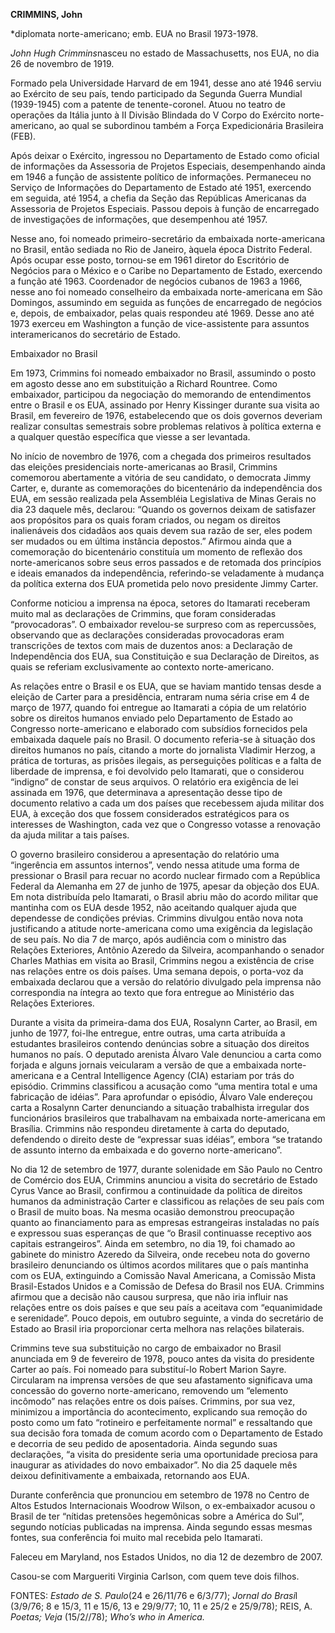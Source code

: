 **CRIMMINS, John**

\*diplomata norte-americano; emb. EUA no Brasil 1973-1978.

*John Hugh Crimmins*nasceu no estado de Massachusetts, nos EUA, no dia
26 de novembro de 1919.

Formado pela Universidade Harvard de em 1941, desse ano até 1946 serviu
ao Exército de seu país, tendo participado da Segunda Guerra Mundial
(1939-1945) com a patente de tenente-coronel. Atuou no teatro de
operações da Itália junto à II Divisão Blindada do V Corpo do Exército
norte-americano, ao qual se subordinou também a Força Expedicionária
Brasileira (FEB).

Após deixar o Exército, ingressou no Departamento de Estado como oficial
de informações da Assessoria de Projetos Especiais, desempenhando ainda
em 1946 a função de assistente político de informações. Permaneceu no
Serviço de Informações do Departamento de Estado até 1951, exercendo em
seguida, até 1954, a chefia da Seção das Repúblicas Americanas da
Assessoria de Projetos Especiais. Passou depois à função de encarregado
de investigações de informações, que desempenhou até 1957.

Nesse ano, foi nomeado primeiro-secretário da embaixada norte-americana
no Brasil, então sediada no Rio de Janeiro, àquela época Distrito
Federal. Após ocupar esse posto, tornou-se em 1961 diretor do Escritório
de Negócios para o México e o Caribe no Departamento de Estado,
exercendo a função até 1963. Coordenador de negócios cubanos de 1963 a
1966, nesse ano foi nomeado conselheiro da embaixada norte-americana em
São Domingos, assumindo em seguida as funções de encarregado de negócios
e, depois, de embaixador, pelas quais respondeu até 1969. Desse ano até
1973 exerceu em Washington a função de vice-assistente para assuntos
interamericanos do secretário de Estado.

Embaixador no Brasil

Em 1973, Crimmins foi nomeado embaixador no Brasil, assumindo o posto em
agosto desse ano em substituição a Richard Rountree. Como embaixador,
participou da negociação do memorando de entendimentos entre o Brasil e
os EUA, assinado por Henry Kissinger durante sua visita ao Brasil, em
fevereiro de 1976, estabelecendo que os dois governos deveriam realizar
consultas semestrais sobre problemas relativos à política externa e a
qualquer questão específica que viesse a ser levantada.

No início de novembro de 1976, com a chegada dos primeiros resultados
das eleições presidenciais norte-americanas ao Brasil, Crimmins
comemorou abertamente a vitória de seu candidato, o democrata Jimmy
Carter, e, durante as comemorações do bicentenário da independência dos
EUA, em sessão realizada pela Assembléia Legislativa de Minas Gerais no
dia 23 daquele mês, declarou: “Quando os governos deixam de satisfazer
aos propósitos para os quais foram criados, ou negam os direitos
inalienáveis dos cidadãos aos quais devem sua razão de ser, eles podem
ser mudados ou em última instância depostos.” Afirmou ainda que a
comemoração do bicentenário constituía um momento de reflexão dos
norte-americanos sobre seus erros passados e de retomada dos princípios
e ideais emanados da independência, referindo-se veladamente à mudança
da política externa dos EUA prometida pelo novo presidente Jimmy Carter.

Conforme noticiou a imprensa na época, setores do Itamarati receberam
muito mal as declarações de Crimmins, que foram consideradas
“provocadoras”. O embaixador revelou-se surpreso com as repercussões,
observando que as declarações consideradas provocadoras eram
transcrições de textos com mais de duzentos anos: a Declaração de
Independência dos EUA, sua Constituição e sua Declaração de Direitos, as
quais se referiam exclusivamente ao contexto norte-americano.

As relações entre o Brasil e os EUA, que se haviam mantido tensas desde
a eleição de Carter para a presidência, entraram numa séria crise em 4
de março de 1977, quando foi entregue ao Itamarati a cópia de um
relatório sobre os direitos humanos enviado pelo Departamento de Estado
ao Congresso norte-americano e elaborado com subsídios fornecidos pela
embaixada daquele país no Brasil. O documento referia-se à situação dos
direitos humanos no país, citando a morte do jornalista Vladimir Herzog,
a prática de torturas, as prisões ilegais, as perseguições políticas e a
falta de liberdade de imprensa, e foi devolvido pelo Itamarati, que o
considerou “indigno” de constar de seus arquivos. O relatório era
exigência de lei assinada em 1976, que determinava a apresentação desse
tipo de documento relativo a cada um dos países que recebessem ajuda
militar dos EUA, à exceção dos que fossem considerados estratégicos para
os interesses de Washington, cada vez que o Congresso votasse a
renovação da ajuda militar a tais países.

O governo brasileiro considerou a apresentação do relatório uma
“ingerência em assuntos internos”, vendo nessa atitude uma forma de
pressionar o Brasil para recuar no acordo nuclear firmado com a
República Federal da Alemanha em 27 de junho de 1975, apesar da objeção
dos EUA. Em nota distribuída pelo Itamarati, o Brasil abriu mão do
acordo militar que mantinha com os EUA desde 1952, não aceitando
qualquer ajuda que dependesse de condições prévias. Crimmins divulgou
então nova nota justificando a atitude norte-americana como uma
exigência da legislação de seu país. No dia 7 de março, após audiência
com o ministro das Relações Exteriores, Antônio Azeredo da Silveira,
acompanhando o senador Charles Mathias em visita ao Brasil, Crimmins
negou a existência de crise nas relações entre os dois países. Uma
semana depois, o porta-voz da embaixada declarou que a versão do
relatório divulgado pela imprensa não correspondia na íntegra ao texto
que fora entregue ao Ministério das Relações Exteriores.

Durante a visita da primeira-dama dos EUA, Rosalynn Carter, ao Brasil,
em junho de 1977, foi-lhe entregue, entre outras, uma carta atribuída a
estudantes brasileiros contendo denúncias sobre a situação dos direitos
humanos no país. O deputado arenista Álvaro Vale denunciou a carta como
forjada e alguns jornais veicularam a versão de que a embaixada
norte-americana e a Central Intelligence Agency (CIA) estariam por trás
do episódio. Crimmins classificou a acusação como “uma mentira total e
uma fabricação de idéias”. Para aprofundar o episódio, Álvaro Vale
endereçou carta a Rosalynn Carter denunciando a situação trabalhista
irregular dos funcionários brasileiros que trabalhavam na embaixada
norte-americana em Brasília. Crimmins não respondeu diretamente à carta
do deputado, defendendo o direito deste de “expressar suas idéias”,
embora “se tratando de assunto interno da embaixada e do governo
norte-americano”.

No dia 12 de setembro de 1977, durante solenidade em São Paulo no Centro
de Comércio dos EUA, Crimmins anunciou a visita do secretário de Estado
Cyrus Vance ao Brasil, confirmou a continuidade da política de direitos
humanos da administração Carter e classificou as relações de seu país
com o Brasil de muito boas. Na mesma ocasião demonstrou preocupação
quanto ao financiamento para as empresas estrangeiras instaladas no país
e expressou suas esperanças de que “o Brasil continuasse receptivo aos
capitais estrangeiros”. Ainda em setembro, no dia 19, foi chamado ao
gabinete do ministro Azeredo da Silveira, onde recebeu nota do governo
brasileiro denunciando os últimos acordos militares que o país mantinha
com os EUA, extinguindo a Comissão Naval Americana, a Comissão Mista
Brasil-Estados Unidos e a Comissão de Defesa do Brasil nos EUA. Crimmins
afirmou que a decisão não causou surpresa, que não iria influir nas
relações entre os dois países e que seu país a aceitava com
“equanimidade e serenidade”. Pouco depois, em outubro seguinte, a vinda
do secretário de Estado ao Brasil iria proporcionar certa melhora nas
relações bilaterais.

Crimmins teve sua substituição no cargo de embaixador no Brasil
anunciada em 9 de fevereiro de 1978, pouco antes da visita do presidente
Carter ao país. Foi nomeado para substituí-lo Robert Marion Sayre.
Circularam na imprensa versões de que seu afastamento significava uma
concessão do governo norte-americano, removendo um “elemento incômodo”
nas relações entre os dois países. Crimmins, por sua vez, minimizou a
importância do acontecimento, explicando sua remoção do posto como um
fato “rotineiro e perfeitamente normal” e ressaltando que sua decisão
fora tomada de comum acordo com o Departamento de Estado e decorria de
seu pedido de aposentadoria. Ainda segundo suas declarações, “a visita
do presidente seria uma oportunidade preciosa para inaugurar as
atividades do novo embaixador”. No dia 25 daquele mês deixou
definitivamente a embaixada, retornando aos EUA.

Durante conferência que pronunciou em setembro de 1978 no Centro de
Altos Estudos Internacionais Woodrow Wilson, o ex-embaixador acusou o
Brasil de ter “nítidas pretensões hegemônicas sobre a América do Sul”,
segundo notícias publicadas na imprensa. Ainda segundo essas mesmas
fontes, sua conferência foi muito mal recebida pelo Itamarati.

Faleceu em Maryland, nos Estados Unidos, no dia 12 de dezembro de 2007.

Casou-se com Margueriti Virginia Carlson, com quem teve dois filhos.

FONTES: *Estado de S. Paulo*(24 e 26/11/76 e 6/3/77); *Jornal do Brasi*l
(3/9/76; 8 e 15/3, 11 e 15/6, 13 e 29/9/77; 10, 11 e 25/2 e 25/9/78);
REIS, A. *Poetas; Veja* (15/2//78); *Who’s who in America.*

 
